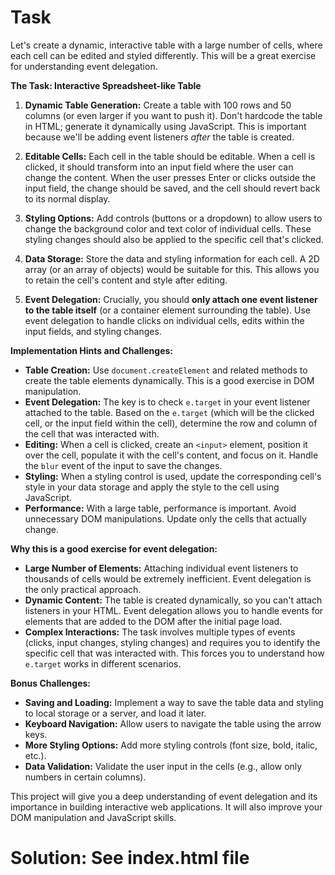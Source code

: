 # Task

Let's create a dynamic, interactive table with a large number of cells, where each cell can be edited and styled differently. This will be a great exercise for understanding event delegation.

**The Task: Interactive Spreadsheet-like Table**

1.  **Dynamic Table Generation:** Create a table with 100 rows and 50 columns (or even larger if you want to push it).  Don't hardcode the table in HTML; generate it dynamically using JavaScript.  This is important because we'll be adding event listeners *after* the table is created.

2.  **Editable Cells:** Each cell in the table should be editable.  When a cell is clicked, it should transform into an input field where the user can change the content.  When the user presses Enter or clicks outside the input field, the change should be saved, and the cell should revert back to its normal display.

3.  **Styling Options:**  Add controls (buttons or a dropdown) to allow users to change the background color and text color of individual cells.  These styling changes should also be applied to the specific cell that's clicked.

4.  **Data Storage:**  Store the data and styling information for each cell.  A 2D array (or an array of objects) would be suitable for this. This allows you to retain the cell's content and style after editing.

5.  **Event Delegation:**  Crucially, you should **only attach one event listener to the table itself** (or a container element surrounding the table).  Use event delegation to handle clicks on individual cells, edits within the input fields, and styling changes.

**Implementation Hints and Challenges:**

*   **Table Creation:** Use `document.createElement` and related methods to create the table elements dynamically.  This is a good exercise in DOM manipulation.
*   **Event Delegation:** The key is to check `e.target` in your event listener attached to the table.  Based on the `e.target` (which will be the clicked cell, or the input field within the cell), determine the row and column of the cell that was interacted with.
*   **Editing:** When a cell is clicked, create an `<input>` element, position it over the cell, populate it with the cell's content, and focus on it.  Handle the `blur` event of the input to save the changes.
*   **Styling:** When a styling control is used, update the corresponding cell's style in your data storage and apply the style to the cell using JavaScript.
*   **Performance:**  With a large table, performance is important.  Avoid unnecessary DOM manipulations.  Update only the cells that actually change.

**Why this is a good exercise for event delegation:**

*   **Large Number of Elements:**  Attaching individual event listeners to thousands of cells would be extremely inefficient.  Event delegation is the only practical approach.
*   **Dynamic Content:** The table is created dynamically, so you can't attach listeners in your HTML.  Event delegation allows you to handle events for elements that are added to the DOM after the initial page load.
*   **Complex Interactions:** The task involves multiple types of events (clicks, input changes, styling changes) and requires you to identify the specific cell that was interacted with.  This forces you to understand how `e.target` works in different scenarios.

**Bonus Challenges:**

*   **Saving and Loading:** Implement a way to save the table data and styling to local storage or a server, and load it later.
*   **Keyboard Navigation:**  Allow users to navigate the table using the arrow keys.
*   **More Styling Options:** Add more styling controls (font size, bold, italic, etc.).
*   **Data Validation:**  Validate the user input in the cells (e.g., allow only numbers in certain columns).

This project will give you a deep understanding of event delegation and its importance in building interactive web applications. It will also improve your DOM manipulation and JavaScript skills.

# Solution: See index.html file